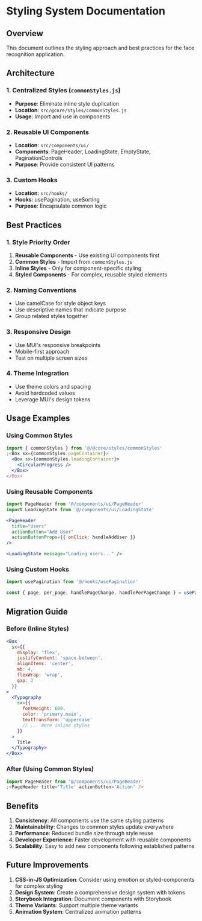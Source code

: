 # Styling System Documentation

## Overview

This document outlines the styling approach and best practices for the face recognition application.

## Architecture

### 1. Centralized Styles (`commonStyles.js`)

- **Purpose**: Eliminate inline style duplication
- **Location**: `src/@core/styles/commonStyles.js`
- **Usage**: Import and use in components

### 2. Reusable UI Components

- **Location**: `src/components/ui/`
- **Components**: PageHeader, LoadingState, EmptyState, PaginationControls
- **Purpose**: Provide consistent UI patterns

### 3. Custom Hooks

- **Location**: `src/hooks/`
- **Hooks**: usePagination, useSorting
- **Purpose**: Encapsulate common logic

## Best Practices

### 1. Style Priority Order

1. **Reusable Components** - Use existing UI components first
2. **Common Styles** - Import from `commonStyles.js`
3. **Inline Styles** - Only for component-specific styling
4. **Styled Components** - For complex, reusable styled elements

### 2. Naming Conventions

- Use camelCase for style object keys
- Use descriptive names that indicate purpose
- Group related styles together

### 3. Responsive Design

- Use MUI's responsive breakpoints
- Mobile-first approach
- Test on multiple screen sizes

### 4. Theme Integration

- Use theme colors and spacing
- Avoid hardcoded values
- Leverage MUI's design tokens

## Usage Examples

### Using Common Styles

```jsx
import { commonStyles } from '@/@core/styles/commonStyles'
;<Box sx={commonStyles.pageContainer}>
  <Box sx={commonStyles.loadingContainer}>
    <CircularProgress />
  </Box>
</Box>
```

### Using Reusable Components

```jsx
import PageHeader from '@/components/ui/PageHeader'
import LoadingState from '@/components/ui/LoadingState'

<PageHeader
  title="Users"
  actionButton="Add User"
  actionButtonProps={{ onClick: handleAddUser }}
/>

<LoadingState message="Loading users..." />
```

### Using Custom Hooks

```jsx
import usePagination from '@/hooks/usePagination'

const { page, per_page, handlePageChange, handlePerPageChange } = usePagination()
```

## Migration Guide

### Before (Inline Styles)

```jsx
<Box
  sx={{
    display: 'flex',
    justifyContent: 'space-between',
    alignItems: 'center',
    mb: 4,
    flexWrap: 'wrap',
    gap: 2
  }}
>
  <Typography
    sx={{
      fontWeight: 600,
      color: 'primary.main',
      textTransform: 'uppercase'
      // ... more inline styles
    }}
  >
    Title
  </Typography>
</Box>
```

### After (Using Common Styles)

```jsx
import PageHeader from '@/components/ui/PageHeader'
;<PageHeader title='Title' actionButton='Action' />
```

## Benefits

1. **Consistency**: All components use the same styling patterns
2. **Maintainability**: Changes to common styles update everywhere
3. **Performance**: Reduced bundle size through style reuse
4. **Developer Experience**: Faster development with reusable components
5. **Scalability**: Easy to add new components following established patterns

## Future Improvements

1. **CSS-in-JS Optimization**: Consider using emotion or styled-components for complex styling
2. **Design System**: Create a comprehensive design system with tokens
3. **Storybook Integration**: Document components with Storybook
4. **Theme Variants**: Support multiple theme variants
5. **Animation System**: Centralized animation patterns
